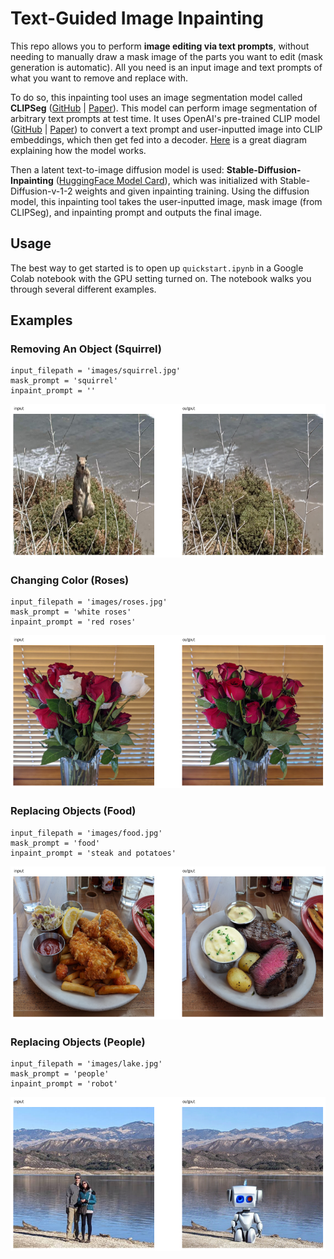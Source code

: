 # Text-Guided Image Inpainting

This repo allows you to perform **image editing via text prompts**, without needing to manually draw a mask image of the parts you want to edit (mask generation is automatic). All you need is an input image and text prompts of what you want to remove and replace with.

To do so, this inpainting tool uses an image segmentation model called **CLIPSeg** ([GitHub](https://github.com/timojl/clipseg) | [Paper](https://arxiv.org/abs/2112.10003)). This model can perform image segmentation of arbitrary text prompts at test time. It uses OpenAI's pre-trained CLIP model ([GitHub](https://github.com/openai/CLIP) | [Paper](https://arxiv.org/abs/2103.00020)) to convert a text prompt and user-inputted image into CLIP embeddings, which then get fed into a decoder. [Here](https://github.com/timojl/clipseg/raw/master/overview.png) is a great diagram explaining how the model works.

Then a latent text-to-image diffusion model is used: **Stable-Diffusion-Inpainting** ([HuggingFace Model Card](https://huggingface.co/runwayml/stable-diffusion-inpainting)), which was initialized with Stable-Diffusion-v-1-2 weights and given inpainting training. Using the diffusion model, this inpainting tool takes the user-inputted image, mask image (from CLIPSeg), and inpainting prompt and outputs the final image.

## Usage

The best way to get started is to open up `quickstart.ipynb` in a Google Colab notebook with the GPU setting turned on. The notebook walks you through several different examples.

## Examples

### Removing An Object (Squirrel)

    input_filepath = 'images/squirrel.jpg'
    mask_prompt = 'squirrel'
    inpaint_prompt = ''

![Squirrel](images/ex1.png)

### Changing Color (Roses)

    input_filepath = 'images/roses.jpg'
    mask_prompt = 'white roses'
    inpaint_prompt = 'red roses'

![Roses](images/ex2.png)

### Replacing Objects (Food)

    input_filepath = 'images/food.jpg'
    mask_prompt = 'food'
    inpaint_prompt = 'steak and potatoes'

![Food](images/ex3.png)

### Replacing Objects (People)

    input_filepath = 'images/lake.jpg'
    mask_prompt = 'people'
    inpaint_prompt = 'robot'

![People](images/ex4.png)
